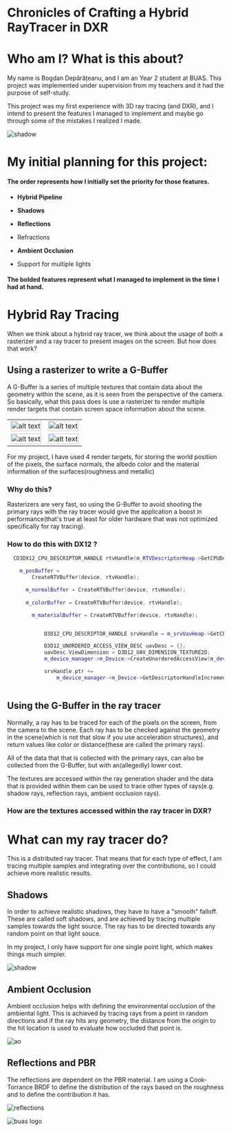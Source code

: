 # Chronicles of Crafting a Hybrid RayTracer in DXR


# Who am I? What is this about?

My name is Bogdan Depărățeanu, and I am an Year 2 student at BUAS. This project was implemented under supervision from my teachers and it had the purpose of self-study.

This project was my first experience with 3D ray tracing (and DXR), and I intend to present the features I managed to implement and maybe go through some of the mistakes I realized I made.



![shadow](/assets/All.png) 

# My initial planning for this project:

#### The order represents how I initially set the priority for those features.

* **Hybrid Pipeline**

* **Shadows**

* **Reflections** 

* Refractions

* **Ambient Occlusion**

* Support for multiple lights

#### The bolded features represent what I managed to implement in the time I had at hand. 


# Hybrid Ray Tracing

When we think about a hybrid ray tracer, we think about the usage of both a rasterizer and a ray tracer to present images on the screen. But how does that work?

## Using a rasterizer to write a G-Buffer

A G-Buffer is a series of multiple textures that contain data about the geometry within the scene, as it is seen from the perspective of the camera. So basically, what this pass does is use a rasterizer to render multiple render targets that contain screen space information about the scene.

<table>
  <tr>
    <td><img src="/assets/Final_Position_Rt.png" alt="alt text" style="width:100%"></td>
    <td><img src="/assets/Final_Normal_RT.png" alt="alt text" style="width:100%"></td>
  </tr>
  <tr>
    <td><img src="/assets/Final_Albedo_RT.png" alt="alt text" style="width:100%"></td>
    <td><img src="/assets/Final_Material_Rt.png" alt="alt text" style="width:100%"></td>
  </tr>
</table>

For my project, I have used 4 render targets, for storing the world position of the pixels, the surface normals, the albedo color and the material information of the surfaces(roughness and metallic)


### Why do this?

Rasterizers are very fast, so using the G-Buffer to avoid shooting the primary rays with the ray tracer would give the application a boost in performance(that's true at least for older hardware that was not optimized specifically for ray tracing).

### How to do this with DX12 ?


```cpp
  CD3DX12_CPU_DESCRIPTOR_HANDLE rtvHandle(m_RTVDescriptorHeap->GetCPUDescriptorHandleForHeapStart());

    m_posBuffer = 
        CreateRTVBuffer(device, rtvHandle);

      m_normalBuffer = CreateRTVBuffer(device, rtvHandle);
   
      m_colorBuffer = CreateRTVBuffer(device, rtvHandle);

        m_materialBuffer = CreateRTVBuffer(device, rtvHandle);
```


```cpp

            D3D12_CPU_DESCRIPTOR_HANDLE srvHandle = m_srvUavHeap->GetCPUDescriptorHandleForHeapStart();

            D3D12_UNORDERED_ACCESS_VIEW_DESC uavDesc = {};
            uavDesc.ViewDimension = D3D12_UAV_DIMENSION_TEXTURE2D;
            m_device_manager->m_Device->CreateUnorderedAccessView(m_device_manager->m_posBuffer.Get(), nullptr, &uavDesc, srvHandle);

            srvHandle.ptr +=
                m_device_manager->m_Device->GetDescriptorHandleIncrementSize(D3D12_DESCRIPTOR_HEAP_TYPE_CBV_SRV_UAV);
        
```


## Using the G-Buffer in the ray tracer

Normally, a ray has to be traced for each of the pixels on the screen, from the camera to the scene. Each ray has to be checked against the geometry in the scene(which is not that slow if you use acceleration structures), and return values like color or distance(these are called the primary rays). 

All of the data that that is collected with the primary rays, can also be collected from the G-Buffer, but with an(allegedly) lower cost.

The textures are accessed within the ray generation shader and the data that is provided within them can be used to trace other types of rays(e.g. shadow rays, reflection rays, ambient occlusion rays).

### How are the textures accessed within the ray tracer in DXR?


# What can my ray tracer do?

This is a distributed ray tracer. That means that for each type of effect, I am tracing multiple samples and integrating over the contributions, so I could achieve more realistic results.

## Shadows

In order to achieve realistic shadows, they have to have a "smooth" falloff. These are called soft shadows, and are achieved by tracing multiple samples towards the light source. The ray has to be directed towards any random point on that light souce. 

In my project, I only have support for one single point light, which makes things much simpler. 

![shadow](/assets/Shadow.png) 

## Ambient Occlusion

Ambient occlusion helps with defining the environmental occlusion of the ambiental light. This is achieved by tracing rays from a point in random directions and if the ray hits any geometry, the distance from the origin to the hit location is used to evaluate how occluded that point is.

![ao](/assets/AO.png) 

## Reflections and PBR

The reflections are dependent on the PBR material. I am using a Cook-Torrance BRDF to define the distribution of the rays based on the roughness and to define the contribution it has.

![reflections](/assets/Reflections.png) 


    


![buas logo](/assets/Logo_BUas.png) 

